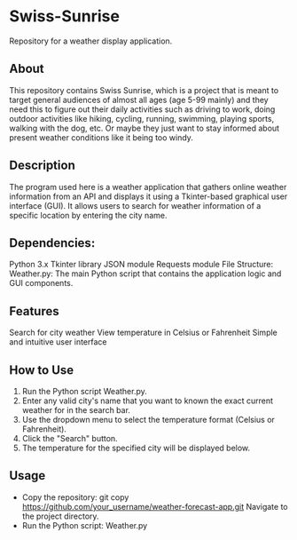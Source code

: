 # Swiss-Sunrise
Repository for a weather display application. 

## About

This repository contains Swiss Sunrise, which is a project that is meant to target general audiences of almost all ages (age 5-99 mainly) and they need this to figure out their daily activities such as driving to work, doing outdoor activities like hiking, cycling, running, swimming, playing sports, walking with the dog, etc. Or maybe they just want to stay informed about present weather conditions like it being too windy. 



## Description

The program used here is a weather application that gathers online weather information from an API and displays it using a Tkinter-based graphical user interface (GUI). It allows users to search for weather information of a specific location by entering the city name.

## Dependencies:
Python 3.x
Tkinter library
JSON module
Requests module
File Structure:
Weather.py: The main Python script that contains the application logic and GUI components.


## Features
Search for city weather
View temperature in Celsius or Fahrenheit
Simple and intuitive user interface


## How to Use
1. Run the Python script Weather.py.
2. Enter any valid city's name that you want to known the exact current weather for in the search bar.
3. Use the dropdown menu to select the temperature format (Celsius or Fahrenheit).
4. Click the "Search" button.
5. The temperature for the specified city will be displayed below.


## Usage
 - Copy the repository: git copy https://github.com/your_username/weather-forecast-app.git
Navigate to the project directory.
 - Run the Python script: Weather.py
